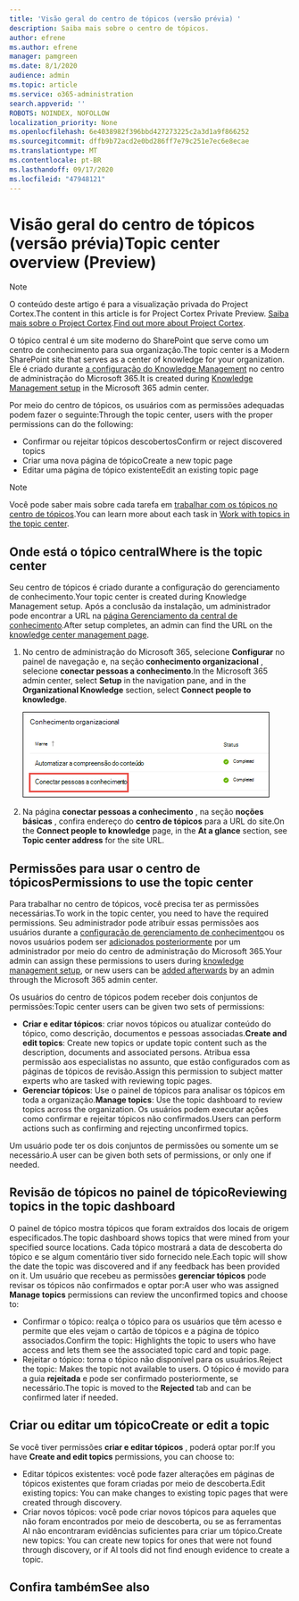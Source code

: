 ```yaml
---
title: 'Visão geral do centro de tópicos (versão prévia) '
description: Saiba mais sobre o centro de tópicos.
author: efrene
ms.author: efrene
manager: pamgreen
ms.date: 8/1/2020
audience: admin
ms.topic: article
ms.service: o365-administration
search.appverid: ''
ROBOTS: NOINDEX, NOFOLLOW
localization_priority: None
ms.openlocfilehash: 6e4038982f396bbd427273225c2a3d1a9f866252
ms.sourcegitcommit: dffb9b72acd2e0bd286ff7e79c251e7ec6e8ecae
ms.translationtype: MT
ms.contentlocale: pt-BR
ms.lasthandoff: 09/17/2020
ms.locfileid: "47948121"
---
```

# <a name="topic-center-overview-preview"></a><span data-ttu-id="1df6e-103">Visão geral do centro de tópicos (versão prévia)</span><span class="sxs-lookup"><span data-stu-id="1df6e-103">Topic center overview (Preview)</span></span>

> [!Note] 
> <span data-ttu-id="1df6e-104">O conteúdo deste artigo é para a visualização privada do Project Cortex.</span><span class="sxs-lookup"><span data-stu-id="1df6e-104">The content in this article is for Project Cortex Private Preview.</span></span> <span data-ttu-id="1df6e-105">[Saiba mais sobre o Project Cortex](https://aka.ms/projectcortex).</span><span class="sxs-lookup"><span data-stu-id="1df6e-105">[Find out more about Project Cortex](https://aka.ms/projectcortex).</span></span>

<span data-ttu-id="1df6e-106">O tópico central é um site moderno do SharePoint que serve como um centro de conhecimento para sua organização.</span><span class="sxs-lookup"><span data-stu-id="1df6e-106">The topic center is a Modern SharePoint site that serves as a center of knowledge for your organization.</span></span> <span data-ttu-id="1df6e-107">Ele é criado durante [a configuração do Knowledge Management](set-up-knowledge-network.md) no centro de administração do Microsoft 365.</span><span class="sxs-lookup"><span data-stu-id="1df6e-107">It is created during [Knowledge Management setup](set-up-knowledge-network.md) in the Microsoft 365 admin center.</span></span>

<span data-ttu-id="1df6e-108">Por meio do centro de tópicos, os usuários com as permissões adequadas podem fazer o seguinte:</span><span class="sxs-lookup"><span data-stu-id="1df6e-108">Through the topic center, users with the proper permissions can do the following:</span></span>

- <span data-ttu-id="1df6e-109">Confirmar ou rejeitar tópicos descobertos</span><span class="sxs-lookup"><span data-stu-id="1df6e-109">Confirm or reject discovered topics</span></span>
- <span data-ttu-id="1df6e-110">Criar uma nova página de tópico</span><span class="sxs-lookup"><span data-stu-id="1df6e-110">Create a new topic page</span></span>
- <span data-ttu-id="1df6e-111">Editar uma página de tópico existente</span><span class="sxs-lookup"><span data-stu-id="1df6e-111">Edit an existing topic page</span></span>

> [!Note] 
> <span data-ttu-id="1df6e-112">Você pode saber mais sobre cada tarefa em [trabalhar com os tópicos no centro de tópicos](work-with-topics.md).</span><span class="sxs-lookup"><span data-stu-id="1df6e-112">You can learn more about each task in [Work with topics in the topic center](work-with-topics.md).</span></span>

## <a name="where-is-the-topic-center"></a><span data-ttu-id="1df6e-113">Onde está o tópico central</span><span class="sxs-lookup"><span data-stu-id="1df6e-113">Where is the topic center</span></span>

<span data-ttu-id="1df6e-114">Seu centro de tópicos é criado durante a configuração do gerenciamento de conhecimento.</span><span class="sxs-lookup"><span data-stu-id="1df6e-114">Your topic center is created during Knowledge Management setup.</span></span> <span data-ttu-id="1df6e-115">Após a conclusão da instalação, um administrador pode encontrar a URL na [página Gerenciamento da central de conhecimento](manage-knowledge-network.md).</span><span class="sxs-lookup"><span data-stu-id="1df6e-115">After setup completes, an admin can find the URL on the [knowledge center management page](manage-knowledge-network.md).</span></span>

1. <span data-ttu-id="1df6e-116">No centro de administração do Microsoft 365, selecione **Configurar** no painel de navegação e, na seção **conhecimento organizacional** , selecione **conectar pessoas a conhecimento**.</span><span class="sxs-lookup"><span data-stu-id="1df6e-116">In the Microsoft 365 admin center, select **Setup** in the navigation pane, and in the **Organizational Knowledge** section, select **Connect people to knowledge**.</span></span>

   ![Conectar pessoas a conhecimento](../media/content-understanding/manage-connect-people-to-knowledge.png) </br>

2. <span data-ttu-id="1df6e-118">Na página **conectar pessoas a conhecimento** , na seção **noções básicas** , confira endereço do **centro de tópicos** para a URL do site.</span><span class="sxs-lookup"><span data-stu-id="1df6e-118">On the **Connect people to knowledge** page, in the **At a glance** section, see **Topic center address** for the site URL.</span></span>

## <a name="permissions-to-use-the-topic-center"></a><span data-ttu-id="1df6e-119">Permissões para usar o centro de tópicos</span><span class="sxs-lookup"><span data-stu-id="1df6e-119">Permissions to use the topic center</span></span>

<span data-ttu-id="1df6e-120">Para trabalhar no centro de tópicos, você precisa ter as permissões necessárias.</span><span class="sxs-lookup"><span data-stu-id="1df6e-120">To work in the topic center, you need to have the required permissions.</span></span> <span data-ttu-id="1df6e-121">Seu administrador pode atribuir essas permissões aos usuários durante a [configuração de gerenciamento de conhecimento](set-up-knowledge-network.md)ou os novos usuários podem ser [adicionados posteriormente](give-user-permissions-to-the-topic-center.md) por um administrador por meio do centro de administração do Microsoft 365.</span><span class="sxs-lookup"><span data-stu-id="1df6e-121">Your admin can assign these permissions to users during [knowledge management setup](set-up-knowledge-network.md), or new users can be [added afterwards](give-user-permissions-to-the-topic-center.md) by an admin through the Microsoft 365 admin center.</span></span>

<span data-ttu-id="1df6e-122">Os usuários do centro de tópicos podem receber dois conjuntos de permissões:</span><span class="sxs-lookup"><span data-stu-id="1df6e-122">Topic center users can be given two sets of permissions:</span></span>

- <span data-ttu-id="1df6e-123">**Criar e editar tópicos**: criar novos tópicos ou atualizar conteúdo do tópico, como descrição, documentos e pessoas associadas.</span><span class="sxs-lookup"><span data-stu-id="1df6e-123">**Create and edit topics**: Create new topics or update topic content such as the description, documents and associated persons.</span></span> <span data-ttu-id="1df6e-124">Atribua essa permissão aos especialistas no assunto, que estão configurados com as páginas de tópicos de revisão.</span><span class="sxs-lookup"><span data-stu-id="1df6e-124">Assign this permission to subject matter experts who are tasked with reviewing topic pages.</span></span>
- <span data-ttu-id="1df6e-125">**Gerenciar tópicos**: Use o painel de tópicos para analisar os tópicos em toda a organização.</span><span class="sxs-lookup"><span data-stu-id="1df6e-125">**Manage topics**: Use the topic dashboard to review topics across the organization.</span></span> <span data-ttu-id="1df6e-126">Os usuários podem executar ações como confirmar e rejeitar tópicos não confirmados.</span><span class="sxs-lookup"><span data-stu-id="1df6e-126">Users can perform actions such as confirming and rejecting unconfirmed topics.</span></span>

<span data-ttu-id="1df6e-127">Um usuário pode ter os dois conjuntos de permissões ou somente um se necessário.</span><span class="sxs-lookup"><span data-stu-id="1df6e-127">A user can be given both sets of permissions, or only one if needed.</span></span> 

## <a name="reviewing-topics-in-the-topic-dashboard"></a><span data-ttu-id="1df6e-128">Revisão de tópicos no painel de tópico</span><span class="sxs-lookup"><span data-stu-id="1df6e-128">Reviewing topics in the topic dashboard</span></span>

<span data-ttu-id="1df6e-129">O painel de tópico mostra tópicos que foram extraídos dos locais de origem especificados.</span><span class="sxs-lookup"><span data-stu-id="1df6e-129">The topic dashboard shows topics that were mined from your specified source locations.</span></span> <span data-ttu-id="1df6e-130">Cada tópico mostrará a data de descoberta do tópico e se algum comentário tiver sido fornecido nele.</span><span class="sxs-lookup"><span data-stu-id="1df6e-130">Each topic will show the date the topic was discovered and if any feedback has been provided on it.</span></span> <span data-ttu-id="1df6e-131">Um usuário que recebeu as permissões **gerenciar tópicos** pode revisar os tópicos não confirmados e optar por:</span><span class="sxs-lookup"><span data-stu-id="1df6e-131">A user who was assigned **Manage topics** permissions can review the unconfirmed topics and choose to:</span></span>
- <span data-ttu-id="1df6e-132">Confirmar o tópico: realça o tópico para os usuários que têm acesso e permite que eles vejam o cartão de tópicos e a página de tópico associados.</span><span class="sxs-lookup"><span data-stu-id="1df6e-132">Confirm the topic: Highlights the topic to users who have access and lets them see the associated topic card and topic page.</span></span>
- <span data-ttu-id="1df6e-133">Rejeitar o tópico: torna o tópico não disponível para os usuários.</span><span class="sxs-lookup"><span data-stu-id="1df6e-133">Reject the topic: Makes the topic not available to users.</span></span> <span data-ttu-id="1df6e-134">O tópico é movido para a guia **rejeitada** e pode ser confirmado posteriormente, se necessário.</span><span class="sxs-lookup"><span data-stu-id="1df6e-134">The topic is moved to the **Rejected** tab and can be confirmed later if needed.</span></span>

## <a name="create-or-edit-a-topic"></a><span data-ttu-id="1df6e-135">Criar ou editar um tópico</span><span class="sxs-lookup"><span data-stu-id="1df6e-135">Create or edit a topic</span></span>

<span data-ttu-id="1df6e-136">Se você tiver permissões **criar e editar tópicos** , poderá optar por:</span><span class="sxs-lookup"><span data-stu-id="1df6e-136">If you have **Create and edit topics** permissions, you can choose to:</span></span>

- <span data-ttu-id="1df6e-137">Editar tópicos existentes: você pode fazer alterações em páginas de tópicos existentes que foram criadas por meio de descoberta.</span><span class="sxs-lookup"><span data-stu-id="1df6e-137">Edit existing topics: You can make changes to existing topic pages that were created through discovery.</span></span>
- <span data-ttu-id="1df6e-138">Criar novos tópicos: você pode criar novos tópicos para aqueles que não foram encontrados por meio de descoberta, ou se as ferramentas AI não encontraram evidências suficientes para criar um tópico.</span><span class="sxs-lookup"><span data-stu-id="1df6e-138">Create new topics: You can create new topics for ones that were not found through discovery, or if AI tools did not find enough evidence to create a topic.</span></span>






## <a name="see-also"></a><span data-ttu-id="1df6e-139">Confira também</span><span class="sxs-lookup"><span data-stu-id="1df6e-139">See also</span></span>



  






